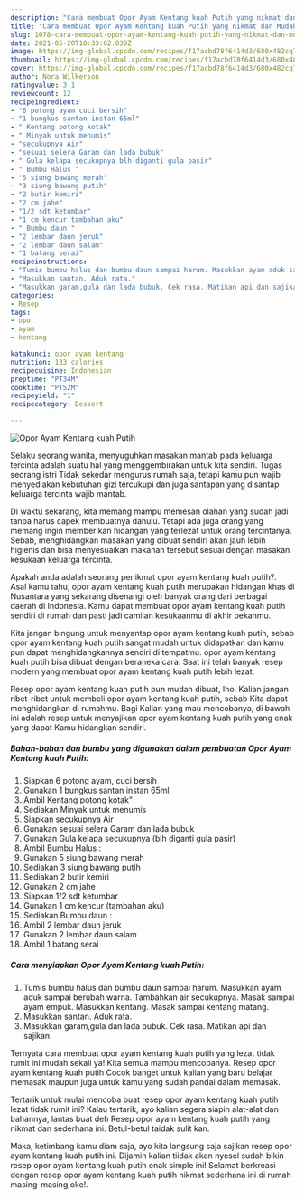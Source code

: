 ```yaml
---
description: "Cara membuat Opor Ayam Kentang kuah Putih yang nikmat dan Mudah Dibuat"
title: "Cara membuat Opor Ayam Kentang kuah Putih yang nikmat dan Mudah Dibuat"
slug: 1078-cara-membuat-opor-ayam-kentang-kuah-putih-yang-nikmat-dan-mudah-dibuat
date: 2021-05-20T18:33:02.039Z
image: https://img-global.cpcdn.com/recipes/f17acbd78f6414d3/680x482cq70/opor-ayam-kentang-kuah-putih-foto-resep-utama.jpg
thumbnail: https://img-global.cpcdn.com/recipes/f17acbd78f6414d3/680x482cq70/opor-ayam-kentang-kuah-putih-foto-resep-utama.jpg
cover: https://img-global.cpcdn.com/recipes/f17acbd78f6414d3/680x482cq70/opor-ayam-kentang-kuah-putih-foto-resep-utama.jpg
author: Nora Wilkerson
ratingvalue: 3.1
reviewcount: 12
recipeingredient:
- "6 potong ayam cuci bersih"
- "1 bungkus santan instan 65ml"
- " Kentang potong kotak"
- " Minyak untuk menumis"
- "secukupnya Air"
- "sesuai selera Garam dan lada bubuk"
- " Gula kelapa secukupnya blh diganti gula pasir"
- " Bumbu Halus "
- "5 siung bawang merah"
- "3 siung bawang putih"
- "2 butir kemiri"
- "2 cm jahe"
- "1/2 sdt ketumbar"
- "1 cm kencur tambahan aku"
- " Bumbu daun "
- "2 lembar daun jeruk"
- "2 lembar daun salam"
- "1 batang serai"
recipeinstructions:
- "Tumis bumbu halus dan bumbu daun sampai harum. Masukkan ayam aduk sampai berubah warna. Tambahkan air secukupnya. Masak sampai ayam empuk. Masukkan kentang. Masak sampai kentang matang."
- "Masukkan santan. Aduk rata."
- "Masukkan garam,gula dan lada bubuk. Cek rasa. Matikan api dan sajikan."
categories:
- Resep
tags:
- opor
- ayam
- kentang

katakunci: opor ayam kentang 
nutrition: 133 calories
recipecuisine: Indonesian
preptime: "PT34M"
cooktime: "PT52M"
recipeyield: "1"
recipecategory: Dessert

---
```



![Opor Ayam Kentang kuah Putih](https://img-global.cpcdn.com/recipes/f17acbd78f6414d3/680x482cq70/opor-ayam-kentang-kuah-putih-foto-resep-utama.jpg)

Selaku seorang wanita, menyuguhkan masakan mantab pada keluarga tercinta adalah suatu hal yang menggembirakan untuk kita sendiri. Tugas seorang istri Tidak sekedar mengurus rumah saja, tetapi kamu pun wajib menyediakan kebutuhan gizi tercukupi dan juga santapan yang disantap keluarga tercinta wajib mantab.

Di waktu  sekarang, kita memang mampu memesan olahan yang sudah jadi tanpa harus capek membuatnya dahulu. Tetapi ada juga orang yang memang ingin memberikan hidangan yang terlezat untuk orang tercintanya. Sebab, menghidangkan masakan yang dibuat sendiri akan jauh lebih higienis dan bisa menyesuaikan makanan tersebut sesuai dengan masakan kesukaan keluarga tercinta. 



Apakah anda adalah seorang penikmat opor ayam kentang kuah putih?. Asal kamu tahu, opor ayam kentang kuah putih merupakan hidangan khas di Nusantara yang sekarang disenangi oleh banyak orang dari berbagai daerah di Indonesia. Kamu dapat membuat opor ayam kentang kuah putih sendiri di rumah dan pasti jadi camilan kesukaanmu di akhir pekanmu.

Kita jangan bingung untuk menyantap opor ayam kentang kuah putih, sebab opor ayam kentang kuah putih sangat mudah untuk didapatkan dan kamu pun dapat menghidangkannya sendiri di tempatmu. opor ayam kentang kuah putih bisa dibuat dengan beraneka cara. Saat ini telah banyak resep modern yang membuat opor ayam kentang kuah putih lebih lezat.

Resep opor ayam kentang kuah putih pun mudah dibuat, lho. Kalian jangan ribet-ribet untuk membeli opor ayam kentang kuah putih, sebab Kita dapat menghidangkan di rumahmu. Bagi Kalian yang mau mencobanya, di bawah ini adalah resep untuk menyajikan opor ayam kentang kuah putih yang enak yang dapat Kamu hidangkan sendiri.

<!--inarticleads1-->

##### Bahan-bahan dan bumbu yang digunakan dalam pembuatan Opor Ayam Kentang kuah Putih:

1. Siapkan 6 potong ayam, cuci bersih
1. Gunakan 1 bungkus santan instan 65ml
1. Ambil  Kentang potong kotak&#34;
1. Sediakan  Minyak untuk menumis
1. Siapkan secukupnya Air
1. Gunakan sesuai selera Garam dan lada bubuk
1. Gunakan  Gula kelapa secukupnya (blh diganti gula pasir)
1. Ambil  Bumbu Halus :
1. Gunakan 5 siung bawang merah
1. Sediakan 3 siung bawang putih
1. Sediakan 2 butir kemiri
1. Gunakan 2 cm jahe
1. Siapkan 1/2 sdt ketumbar
1. Gunakan 1 cm kencur (tambahan aku)
1. Sediakan  Bumbu daun :
1. Ambil 2 lembar daun jeruk
1. Gunakan 2 lembar daun salam
1. Ambil 1 batang serai




<!--inarticleads2-->

##### Cara menyiapkan Opor Ayam Kentang kuah Putih:

1. Tumis bumbu halus dan bumbu daun sampai harum. Masukkan ayam aduk sampai berubah warna. Tambahkan air secukupnya. Masak sampai ayam empuk. Masukkan kentang. Masak sampai kentang matang.
1. Masukkan santan. Aduk rata.
1. Masukkan garam,gula dan lada bubuk. Cek rasa. Matikan api dan sajikan.




Ternyata cara membuat opor ayam kentang kuah putih yang lezat tidak rumit ini mudah sekali ya! Kita semua mampu mencobanya. Resep opor ayam kentang kuah putih Cocok banget untuk kalian yang baru belajar memasak maupun juga untuk kamu yang sudah pandai dalam memasak.

Tertarik untuk mulai mencoba buat resep opor ayam kentang kuah putih lezat tidak rumit ini? Kalau tertarik, ayo kalian segera siapin alat-alat dan bahannya, lantas buat deh Resep opor ayam kentang kuah putih yang nikmat dan sederhana ini. Betul-betul taidak sulit kan. 

Maka, ketimbang kamu diam saja, ayo kita langsung saja sajikan resep opor ayam kentang kuah putih ini. Dijamin kalian tiidak akan nyesel sudah bikin resep opor ayam kentang kuah putih enak simple ini! Selamat berkreasi dengan resep opor ayam kentang kuah putih nikmat sederhana ini di rumah masing-masing,oke!.

